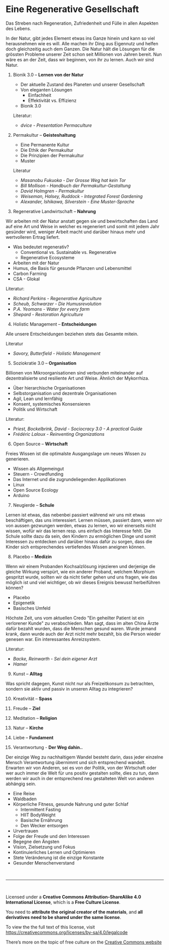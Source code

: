 # Eine Regenerative Gesellschaft

Das Streben nach Regeneration, Zufriedenheit und Fülle in allen Aspekten des Lebens.

In der Natur, gibt jedes Element etwas ins Ganze hinein und kann so viel herausnehmen wie es will. Alle machen ihr Ding aus Eigennutz und helfen doch gleichzeitig auch dem Ganzen. Die Natur hält die Lösungen für die grössten Probleme unserer Zeit schon seit Millionen von Jahren bereit. Nun wäre es an der Zeit, dass wir beginnen, von ihr zu lernen. Auch wir sind Natur.

1. Bionik 3.0 – **Lernen von der Natur**

   - Der aktuelle Zustand des Planeten und unserer Gesellschaft
   - Von eleganten Lösungen
     - Einfachheit
     - Effektivität vs. Effizienz
   - Bionik 3.0

   Literatur:

   - _dvice - Presentation Permaculture_

2. Permakultur – **Geisteshaltung**

   - Eine Permanente Kultur
   - Die Ethik der Permakultur
   - Die Prinzipien der Permakultur
   - Muster

   Literatur

   - _Masanobu Fukuoka - Der Grosse Weg hat kein Tor_
   - _Bill Mollison - Handbuch der Permakultur-Gestaltung_
   - _David Holmgren - Permakultur_
   - _Weiseman, Halsey, Ruddock - Integrated Forest Gardening_
   - _Alexander, Ishikawa, Silverstein - Eine Muster-Sprache_

3. Regenerative Landwirtschaft – **Nahrung**

Wir arbeiten mit der Natur anstatt gegen sie und bewirtschaften das Land auf eine Art und Weise in welcher es regeneriert und somit mit jedem Jahr gesünder wird, weniger Arbeit macht und darüber hinaus mehr und wertvolleren Ertrag liefert.

- Was bedeutet regenerativ?
  - Conventional vs. Sustainable vs. Regenerative
  - Regenerative Ecosysteme
- Arbeiten mit der Natur
- Humus, die Basis für gesunde Pflanzen und Lebensmittel
- Carbon Farming
- CSA - Glokal

Literatur:

- _Richard Perkins - Regenerative Agriculture_
- _Scheub, Schwarzer - Die Humusrevolution_
- _P.A. Yeomans - Water for every farm_
- _Shepard - Restoration Agriculture_

4. Holistic Management – **Entscheidungen**

Alle unsere Entscheidungen beziehen stets das Gesamte mitein.

Literatur

- _Savory, Butterfield - Holistic Management_

5. Soziokratie 3.0 – **Organisation**

Billionen von Mikroorganisationen sind verbunden miteinander auf dezentralisierte und resiliente Art und Weise. Ähnlich der Mykorrhiza.

- Über hierarchische Organisationen
- Selbstorganisation und dezentrale Organisationen
- Agil, Lean und lernfähig
- Konsent, systemisches Konsensieren
- Politik und Wirtschaft

Literatur:

- _Priest, Bockelbrink, David - Sociocracy 3.0 - A practical Guide_
- _Frédéric Laloux - Reinventing Organizations_

6. Open Source – **Wirtschaft**

Freies Wissen ist die optimalste Ausgangslage um neues Wissen zu generieren.

- Wissen als Allgemeingut
- Steuern - Crowdfunding
- Das Internet und die zugrundeliegenden Applikationen
- Linux
- Open Source Ecology
- Arduino

7. Neugierde – **Schule**

Lernen ist etwas, das nebenbei passiert während wir uns mit etwas beschäftigen, das uns interessiert. Lernen müssen, passiert dann, wenn wir von aussen gezwungen werden, etwas zu lernen, wo wir einerseits nicht wissen, wofür wir das lernen resp. uns einfach das Interesse fehlt. Die Schule sollte dazu da sein, den Kindern zu ermöglichen Dinge und somit Interessen zu entdecken und darüber hinaus dafür zu sorgen, dass die Kinder sich entsprechendes vertiefendes Wissen aneignen können.

8. Placebo – **Medizin**

Wenn wir einem Probanden Kochsalzlösung injezieren und derjenige die gleiche Wirkung verspürt, wie ein anderer Proband, welchem Morphium gespritzt wurde, sollten wir da nicht tiefer gehen und uns fragen, wie das möglich ist und viel wichtiger, ob wir dieses Ereignis bewusst herbeiführen können?

- Placebo
- Epigenetik
- Basisches Umfeld

Höchste Zeit, uns vom aktuellen Credo "Ein geheilter Patient ist ein verlorener Kunde" zu verabschieden. Man sagt, dass im alten China Ärzte dafür bezahlt wurden, dass die Menschen gesund waren. Wurde jemand krank, dann wurde auch der Arzt nicht mehr bezahlt, bis die Person wieder genesen war. Ein interessantes Anreizsystem.

Literatur:

- _Backe, Reinwarth - Sei dein eigener Arzt_
- _Hamer_

9. Kunst – **Alltag**

Was spricht dagegen, Kunst nicht nur als Freizeitkonsum zu betrachten, sondern sie aktiv und passiv in unseren Alltag zu integrieren?

10. Kreativität – **Spass**

11. Freude – **Ziel**

12. Meditation – **Religion**

13. Natur – **Kirche**

14. Liebe – **Fundament**

15. Verantwortung - **Der Weg dahin..**

Der einzige Weg zu nachhaltigem Wandel besteht darin, dass jeder einzelne Mensch Verantwortung übernimmt und sich entsprechend wandelt. Erwarten wir von Anderen, sei es von der Politik, von der Wirtschaft oder wer auch immer die Welt für uns positiv gestalten sollte, dies zu tun, dann werden wir auch in der entsprechend neu gestalteten Welt von anderen abhängig sein.

- Eine Reise
- Waldbaden
- Körperliche Fitness, gesunde Nahrung und guter Schlaf
  - Intermittent Fasting
  - HIIT BodyWeight
  - Basische Ernährung
  - Den Wecker entsorgen
- Urvertrauen
- Folge der Freude und den Interessen
- Begegne den Ängsten
- Vision, Zielsetzung und Fokus
- Kontinuierliches Lernen und Optimieren
- Stete Veränderung ist die einzige Konstante
- Gesunder Menschenverstand

<br><hr><br>

Licensed under a <b>Creative Commons Attribution-ShareAlike 4.0 International License</b>, which is a <b>Free Culture License</b>.

You need to <b>attribute the original creator of the materials</b>, and <b>all derivatives need to be shared under the same license</b>.

To view the the full text of this license, visit https://creativecommons.org/licenses/by-sa/4.0/legalcode

There’s more on the topic of free culture on the [Creative Commons website](https://creativecommons.org/freeworks)
